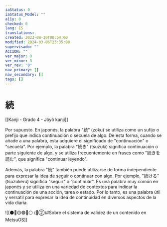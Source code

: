```yaml
---
iaStatus: 0
iaStatus_Model: ""
a11y: 0
checked: 0
lang: ES
translations: 
created: 2023-08-30T00:54:00
modified: 2024-03-06T23:35:00
supervisado: ""
ACCION: ""
ver_major: 0
ver_minor: 3
ver_rev: "0"
nav_primary: []
nav_secondary: []
tags: []
---
```

# 続

[[Kanji - Grado 4 - Jôyô kanji]]

Por supuesto. En japonés, la palabra "続" (zoku) se utiliza como un sufijo o prefijo que indica continuación o secuela de algo. De esta forma, cuando se añade a una palabra, esta adquiere el significado de "continuación" o "secuela". Por ejemplo, la palabra "続き" (tsuzuki) significa continuación o parte siguiente de algo, y se utiliza frecuentemente en frases como "続きを読む", que significa "continuar leyendo".

Además, la palabra "続" también puede utilizarse de forma independiente para expresar la idea de seguir o continuar con algo. Por ejemplo, "続ける" (tsuzukeru) significa "seguir" o "continuar". Es una palabra muy común en japonés y se utiliza en una variedad de contextos para indicar la continuación de una acción, tarea o estado. Por lo tanto, es una palabra útil y versátil para expresar la idea de continuidad en diversos aspectos de la vida diaria.


![[⚫🔴🟡🟢🔵⚪ (🔴②)#Sobre el sistema de validez de un contenido en MetsuOS]]
